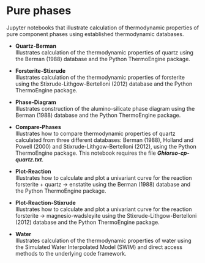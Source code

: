 # Pure phases
Jupyter notebooks that illustrate calculation of thermodynamic properties of pure component phases using established thermodynamic databases.

- **Quartz-Berman**  
Illustrates calculation of the thermodynamic properties of quartz using the Berman (1988) database and the Python ThermoEngine package.

- **Forsterite-Stixrude**  
Illustrates calculation of the thermodynamic properties of forsterite using the Stixrude-Lithgow-Bertelloni (2012) database and the Python ThermoEngine package.

- **Phase-Diagram**  
Illustrates construction of the alumino-silicate phase diagram using the Berman (1988) database and the Python ThermoEngine package.

- **Compare-Phases**  
Illustrates how to compare thermodynamic properties of quartz calculated from three different databases: Berman (1988), Holland and Powell (2000) and Stixrude-Lithgow-Bertelloni (2012), using the Python ThermoEngine package. This notebook requires the file ***Ghiorso-cp-quartz.txt***. 

- **Plot-Reaction**  
Illustrates how to calculate and plot a univariant curve for the reaction forsterite + quartz -> enstatite using the Berman (1988) database and the Python ThermoEngine package.

- **Plot-Reaction-Stixrude**  
Illustrates how to calculate and plot a univariant curve for the reaction forsterite -> magnesio-wadsleyite using the Stixrude-Lithgow-Bertelloni (2012) database and the Python ThermoEngine package.

- **Water**  
Illustrates calculation of the thermodynamic properties of water using the Simulated Water Interpolated Model (SWIM) and direct access methods to the underlying code framework.  

